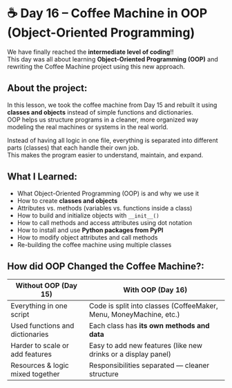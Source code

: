 # ☕ Day 16 – Coffee Machine in OOP (Object-Oriented Programming)

We have finally reached the **intermediate level of coding**!!   
This day was all about learning **Object-Oriented Programming (OOP)** and rewriting the Coffee Machine project using this new approach.


## About the project:

In this lesson, we took the coffee machine from Day 15 and rebuilt it using **classes and objects** instead of simple functions and dictionaries.  
OOP helps us structure programs in a cleaner, more organized way modeling the real machines or systems in the real world.

Instead of having all logic in one file, everything is separated into different parts (classes) that each handle their own job.  
This makes the program easier to understand, maintain, and expand.

## What I Learned:

- What Object-Oriented Programming (OOP) is and why we use it  
- How to create **classes and objects**
- Attributes vs. methods (variables vs. functions inside a class)
- How to build and initialize objects with `__init__()`
- How to call methods and access attributes using dot notation
- How to install and use **Python packages from PyPI**
- How to modify object attributes and call methods
- Re-building the coffee machine using multiple classes


## How did OOP Changed the Coffee Machine?:

| Without OOP (Day 15) | With OOP (Day 16) |
|---|---|
Everything in one script | Code is split into classes (CoffeeMaker, Menu, MoneyMachine, etc.) |
Used functions and dictionaries | Each class has **its own methods and data** |
Harder to scale or add features | Easy to add new features (like new drinks or a display panel) |
Resources & logic mixed together | Responsibilities separated — cleaner structure |




